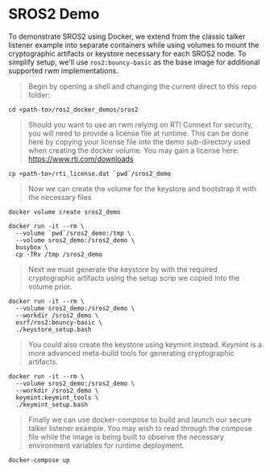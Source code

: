# SROS2 Demo

To demonstrate SROS2 using Docker, we extend from the classic talker listener example into separate containers while using volumes to mount the cryptographic artifacts or keystore necessary for each SROS2 node. To simplify setup, we'll use `ros2:bouncy-basic` as the base image for additional supported rwm implementations.

> Begin by opening a shell and changing the current direct to this repo folder:

```
cd <path-to>/ros2_docker_demos/sros2
```

> Should you want to use an rwm relying on RTI Connext for security, you will need to provide a license file at runtime. This can be done here by copying your license file into the demo sub-directory used when creating the docker volume. You may gain a license here:
https://www.rti.com/downloads

```
cp <path-to>/rti_license.dat `pwd`/sros2_demo
```

> Now we can create the volume for the keystore and bootstrap it with the necessary files

```
docker volume create sros2_demo

docker run -it --rm \
  --volume `pwd`/sros2_demo:/tmp \
  --volume sros2_demo:/sros2_demo \
  busybox \
  cp -TRv /tmp /sros2_demo
```

> Next we must generate the keystore by with the required cryptographic artifacts using the setup scrip we copied into the volume prior.

```
docker run -it --rm \
  --volume sros2_demo:/sros2_demo \
  --workdir /sros2_demo \
  osrf/ros2:bouncy-basic \
  ./keystore_setup.bash
```

> You could also create the keystore using keymint instead. Keymint is a more advanced meta-build tools for generating cryptographic artifacts.

```
docker run -it --rm \
  --volume sros2_demo:/sros2_demo \
  --workdir /sros2_demo \
  keymint:keymint_tools \
  ./keymint_setup.bash
```

> Finally we can use docker-compose to build and launch our secure talker listener example. You may wish to read through the compose file while the image is being built to observe the necessary environment variables for runtime deployment.

```
docker-compose up
```

